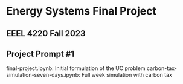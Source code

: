 # Energy Systems Final Project
## EEEL 4220 Fall 2023 
## Project Prompt \#1

final-project.ipynb: Initial formulation of the UC problem
carbon-tax-simulation-seven-days.ipynb: Full week simulation with carbon tax
